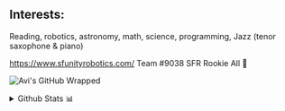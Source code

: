 ## Interests:
Reading, robotics, astronomy, math, science, programming, Jazz (tenor saxophone & piano)

https://www.sfunityrobotics.com/
Team #9038 SFR Rookie All 🌟

![Avi's GitHub Wrapped](https://api.githubtrends.io/user/svg/MrTinker64/repos?time_range=one_year&group=other&theme=dark)

<details>
  <summary> Github Stats 📊</summary>
  
  ![Avi's GitHub stats](https://github-readme-stats.vercel.app/api?username=MrTinker64)
  
</details>

<!--
**MrTinker64/MrTinker64** is a ✨ _special_ ✨ repository because its `README.md` (this file) appears on your GitHub profile.
[![Avi's GitHub stats](https://github-readme-stats.vercel.app/api?username=MrTinker64)](https://github.com/anuraghazra/github-readme-stats)
Here are some ideas to get you started:

- 🌱 I’m currently learning ...
- 👯 I’m looking to collaborate on ...
- 🤔 I’m looking for help with ...
- 💬 Ask me about ...
- 📫 How to reach me: ...
- 🔭 I’m currently working on the our robot
- ⚡ Fun fact: There's a super massive blackhole at the center of every galaxy
- 😄 Pronouns: he/him
-->
